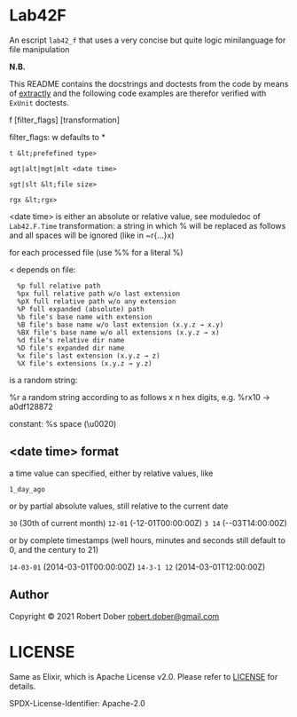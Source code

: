 <!--
DO NOT EDIT THIS FILE
It has been generated from the template `README.md.eex` by Extractly (https://github.com/RobertDober/extractly.git)
and any changes you make in this file will most likely be lost
-->

# Lab42F

An escript `lab42_f` that uses a very concise but quite logic minilanguage for file manipulation

**N.B.**

This README contains the docstrings and doctests from the code by means of [extractly](https://hex.pm/packages/extractly)
and the following code examples are therefor verified with `ExUnit` doctests.


  f [filter_flags] [transformation]

  filter_flags:
    w <wildecard>  defaults to *

    t &lt;prefefined type>

    agt|alt|mgt|mlt <date time>

    sgt|slt &lt;file size>

    rgx &lt;rgx>

  &lt;date time> is either an absolute or relative value, see moduledoc of `Lab42.F.Time`
  transformation:
  a string in which %<exp> will be replaced as follows and all spaces will
  be ignored  (like in ~r{...}x)

  for each processed file (use %%<exp> for a literal %<exp>)

  &lt;<exp> depends on file:

      %p full relative path
      %px full relative path w/o last extension
      %pX full relative path w/o any extension
      %P full expanded (absolute) path
      %b file's base name with extension
      %B file's base name w/o last extension (x.y.z → x.y)
      %BX file's base name w/o all extensions (x.y.z → x)
      %d file's relative dir name
      %D file's expanded dir name
      %x file's last extension (x.y.z → z)
      %X file's extensions (x.y.z → y.z)

  <exp> is a random string:

  %r<random format>  a random string according to <random format> as follows
  x<n>  n hex digits, e.g. %rx10 → a0df128872


  <exp> constant:
  %s space (\u0020)



## &lt;date time> format

a time value can specified, either by relative values, like

`1_day_ago`

or by partial absolute values, still relative to the current date

`30` (30th of current month)
`12-01` (<current-year>-12-01T00:00:00Z)
`3 14`  (<current-year>-<current-month>-03T14:00:00Z)

or by complete timestamps (well hours, minutes and seconds still default to 0, and the century to 21)

`14-03-01` (2014-03-01T00:00:00Z)
`14-3-1 12` (2014-03-01T12:00:00Z)


## Author

Copyright © 2021 Robert Dober
robert.dober@gmail.com

# LICENSE

Same as Elixir, which is Apache License v2.0. Please refer to [LICENSE](LICENSE) for details.

SPDX-License-Identifier: Apache-2.0

